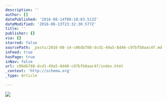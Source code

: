 ```yaml
---
description: ''
author: []
datePublished: '2016-08-14T00:18:03.513Z'
dateModified: '2016-08-13T23:32:30.577Z'
title: ''
publisher: {}
via: {}
starred: false
sourcePath: _posts/2016-08-14-c06db788-dcd1-49a5-8d40-c97bfb8aac4f.md
inFeed: true
hasPage: true
inNav: false
url: c06db788-dcd1-49a5-8d40-c97bfb8aac4f/index.html
_context: 'http://schema.org'
_type: Article

---
```

![](https://the-grid-user-content.s3-us-west-2.amazonaws.com/245c6c45-f95a-4bf7-88c7-30244256651f.jpg)